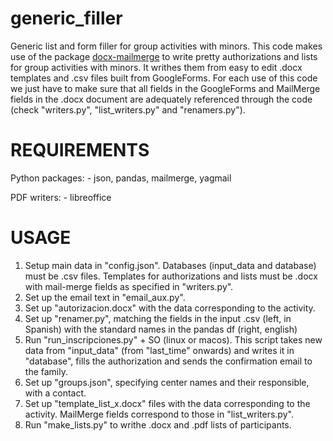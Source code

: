 # generic_filler
Generic list and form filler for group activities with minors.
This code makes use of the package [docx-mailmerge](https://pypi.org/project/docx-mailmerge/) to write pretty authorizations and lists for group activities with minors.
It writhes them from easy to edit .docx templates and .csv files built from GoogleForms.
For each use of this code we just have to make sure that all fields in the GoogleForms and MailMerge fields in the .docx document are adequately referenced through the code (check "writers.py", "list_writers.py" and "renamers.py").

# REQUIREMENTS
Python packages:
    - json, pandas, mailmerge, yagmail

PDF writers:
    - libreoffice

# USAGE
1. Setup main data in "config.json". Databases (input_data and database) must be .csv files. Templates for authorizations and lists must be .docx with mail-merge fields as specified in "writers.py".
2. Set up the email text in "email_aux.py".
3. Set up "autorizacion.docx" with the data corresponding to the activity.
3. Set up "renamer.py", matching the fields in the input .csv (left, in Spanish) with the standard names in the pandas df (right, english)
4. Run "run_inscripciones.py" + SO (linux or macos). This script takes new data from "input_data" (from "last_time" onwards) and writes it in "database", fills the authorization and sends the confirmation email to the family.
5. Set up "groups.json", specifying center names and their responsible, with a contact.
6. Set up "template_list_x.docx" files with the data corresponding to the activity. MailMerge fields correspond to those in "list_writers.py".
7. Run "make_lists.py" to writhe .docx and .pdf lists of participants.
